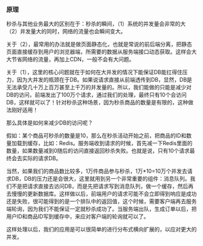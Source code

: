 ### 原理

秒杀与其他业务最大的区别在于：秒杀的瞬间，（1）系统的并发量会非常的大（2）并发量大的同时，网络的流量也会瞬间变大。

关于（2），最常用的办法就是做页面静态化，也就是常说的前后端分离，把静态页面直接缓存到用户的浏览器端，所需要的数据从服务端接口动态获取。这样会大大节省网络的流量，再加上CDN，一般不会有大问题。

关于（1），这里的核心问题就在于如何在大并发的情况下能保证DB能扛得住压力，因为大并发的瓶颈在于DB。如果说请求直接从前端透传到DB，显然，DB是无法承受几十万上百万甚至上千万的并发量的。所以，我们能做的只能是减少对DB的访问，前端发出了100万个请求，通过我们的处理，最终只有10个会访问DB，这样就可以了！针对秒杀这种场景，因为秒杀商品的数量是有限的，这种做法刚好适用！

那么具体是如何来减少DB的访问呢？

假如：某个商品可秒杀的数量是10，那么在秒杀活动开始之前，把商品的ID和数量加载到缓存，比如：Redis。服务端收到请求的时候，首先减一下Redis里面的数量，如果数量减到0随后的访问直接返回秒杀失败。也就是说，只有10个请求最终会去实际的请求DB。

当然，如果我们的商品数比较多，1万件商品参与秒杀，1万*10=10万个并发去请求DB，DB的压力还是会很大，这里就用到另一个非常重要的组件：消息队列。我们不是把请求直接去访问DB，而是先把请求写到消息队列，做一个缓存，然后再去慢慢的更新数据库。这样做以后，前端用户的请求可能不会立即得到响应是成功还是失败，很可能得到的是一个排队中的返回值，这个时候，需要客户端再去服务端轮询，因为我们不能保证一定就秒杀成功了。当服务端出队，生成订单以后，把用户ID和商品ID写到缓存中，来应对客户端的轮询就可以了。

这样处理以后，我们的应用是可以很简单的进行分布式横向扩展的，以应对更大的并发。
